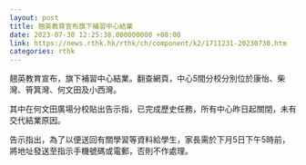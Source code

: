 ```yaml
---
layout: post
title: 翹英教育宣布旗下補習中心結業
date: 2023-07-30 12:25:38.000000000 +08:00
link: https://news.rthk.hk/rthk/ch/component/k2/1711231-20230730.htm
categories: rthk
---
```


翹英教育宣布，旗下補習中心結業。翻查網頁，中心5間分校分別位於康怡、柴灣、筲箕灣、何文田及小西灣。

其中在何文田廣場分校貼出告示指，已完成歷史任務，所有中心昨日起關閉，未有交代結業原因。

告示指出，為了以便送回有關學習等資料給學生，家長需於下月5日下午5時前，將地址發送至指示手機號碼或電郵，否則不作處理。

